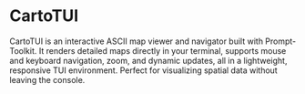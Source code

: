 # CartoTUI
CartoTUI is an interactive ASCII map viewer and navigator built with Prompt-Toolkit. It renders detailed maps directly in your terminal, supports mouse and keyboard navigation, zoom, and dynamic updates, all in a lightweight, responsive TUI environment. Perfect for visualizing spatial data without leaving the console.
